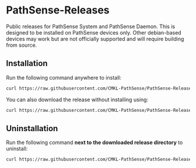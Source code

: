 # PathSense-Releases

Public releases for PathSense System and PathSense Daemon. This is designed to be installed on PathSense devices only. Other debian-based devices may work but are not officially supported and will require building from source.

## Installation

Run the following command anywhere to install:

```sh
curl https://raw.githubusercontent.com/CMKL-PathSense/PathSense-Releases/refs/heads/main/install.sh | sh
```

You can also download the release without installing using:

```sh
curl https://raw.githubusercontent.com/CMKL-PathSense/PathSense-Releases/refs/heads/main/download.sh | sh
```

## Uninstallation

Run the following command **next to the downloaded release directory** to uninstall:

```sh
curl https://raw.githubusercontent.com/CMKL-PathSense/PathSense-Releases/refs/heads/main/remove.sh | sh
```
